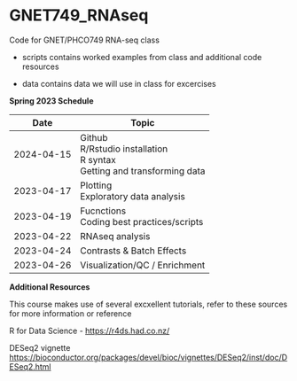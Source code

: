 # GNET749_RNAseq

Code for GNET/PHCO749 RNA-seq class

- scripts contains worked examples from class and additional code resources

- data contains data we will use in class for excercises

**Spring 2023 Schedule**

Date | Topic
--- | ---
2024-04-15 | Github  <br/> R/Rstudio installation  <br/> R syntax  <br/> Getting and transforming data
2023-04-17 |  Plotting <br/> Exploratory data analysis 
2023-04-19 | Fucnctions <br/> Coding best practices/scripts
2023-04-22 | RNAseq analysis
2023-04-24 | Contrasts & Batch Effects 
2023-04-26 | Visualization/QC / Enrichment 


**Additional Resources**

This course makes use of several excxellent tutorials, refer to these sources for more information or reference

R for Data Science - https://r4ds.had.co.nz/

DESeq2 vignette https://bioconductor.org/packages/devel/bioc/vignettes/DESeq2/inst/doc/DESeq2.html
